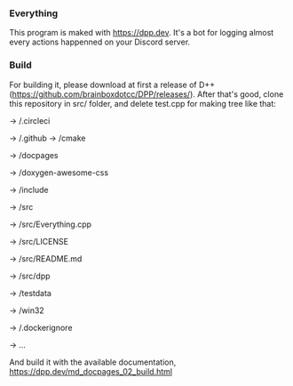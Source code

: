 ### Everything
This program is maked with https://dpp.dev.
It's a bot for logging almost every actions happenned on your Discord server.

### Build
For building it, please download at first a release of D++ (https://github.com/brainboxdotcc/DPP/releases/).
After that's good, clone this repository in src/ folder, and delete test.cpp for making tree like that:

-> /.circleci

-> /.github
-> /cmake

-> /docpages

-> /doxygen-awesome-css

-> /include

-> /src

  -> /src/Everything.cpp
  
  -> /src/LICENSE
  
  -> /src/README.md

  -> /src/dpp
  
-> /testdata

-> /win32

-> /.dockerignore 

-> ...

And build it with the available documentation, https://dpp.dev/md_docpages_02_build.html
